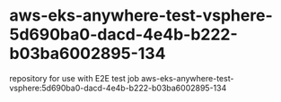 # aws-eks-anywhere-test-vsphere-5d690ba0-dacd-4e4b-b222-b03ba6002895-134
repository for use with E2E test job aws-eks-anywhere-test-vsphere:5d690ba0-dacd-4e4b-b222-b03ba6002895-134
